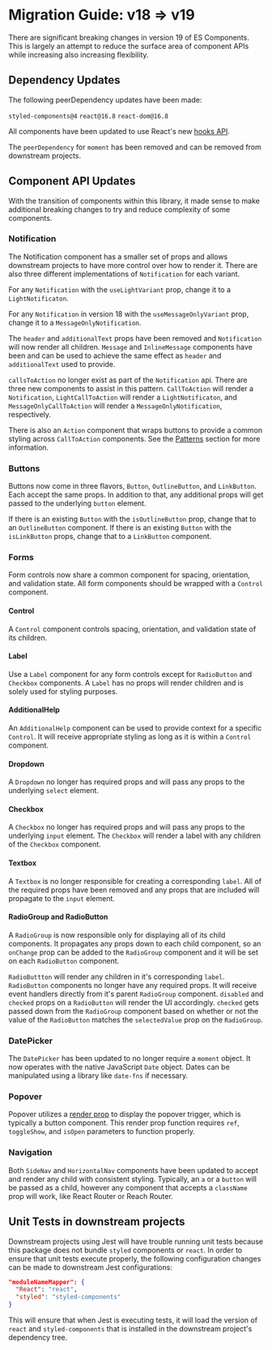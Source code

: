 # Migration Guide: v18 => v19

There are significant breaking changes in version 19 of ES Components. This is largely an attempt to reduce the surface area of component APIs while increasing also increasing flexibility.

## Dependency Updates

The following peerDependency updates have been made:

`styled-components@4`
`react@16.8`
`react-dom@16.8`

All components have been updated to use React's new [hooks API](https://reactjs.org/docs/hooks-intro.html).

The `peerDependency` for `moment` has been removed and can be removed from downstream projects.

## Component API Updates

With the transition of components within this library, it made sense to make additional breaking changes to try and reduce complexity of some components.

### Notification

The Notification component has a smaller set of props and allows downstream projects to have more control over how to render it. There are also three different implementations of `Notification` for each variant. 

For any `Notification` with the `useLightVariant` prop, change it to a `LightNotificaton`.

For any `Notification` in version 18 with the `useMessageOnlyVariant` prop, change it to a `MessageOnlyNotification`.

The `header` and `additionalText` props have been removed and `Notification` will now render all children. `Message` and `InlineMessage` components have been and can be used to achieve the same effect as `header` and `additionalText` used to provide.

`callsToAction` no longer exist as part of the `Notification` api. There are three new components to assist in this pattern. `CallToAction` will render a `Notification`, `LightCallToAction` will render a `LightNotificaton`, and `MessageOnlyCallToAction` will render a `MessageOnlyNotification`, respectively.

There is also an `Action` component that wraps buttons to provide a common styling across `CallToAction` components. See the [Patterns](https://wtw-im.github.io/es-components/#patterns) section for more information.

### Buttons

Buttons now come in three flavors, `Button`, `OutlineButton`, and `LinkButton`. Each accept the same props. In addition to that, any additional props will get passed to the underlying `button` element.

If there is an existing `Button` with the `isOutlineButton` prop, change that to an `OutlineButton` component.
If there is an existing `Button` with the `isLinkButton` props, change that to a `LinkButton` component.

### Forms

Form controls now share a common component for spacing, orientation, and validation state. All form components should be wrapped with a `Control` component.

#### Control

A `Control` component controls spacing, orientation, and validation state of its children.

#### Label

Use a `Label` component for any form controls except for `RadioButton` and `Checkbox` components. A `Label` has no props will render children and is solely used for styling purposes.

#### AdditionalHelp

An `AdditionalHelp` component can be used to provide context for a specific `Control`. It will receive appropriate styling as long as it is within a `Control` component.

#### Dropdown

A `Dropdown` no longer has required props and will pass any props to the underlying `select` element.

#### Checkbox

A `Checkbox` no longer has required props and will pass any props to the underlying `input` element. The `Checkbox` will render a label with any children of the `Checkbox` component.

#### Textbox

A `Textbox` is no longer responsible for creating a corresponding `label`. All of the required props have been removed and any props that are included will propagate to the `input` element.

#### RadioGroup and RadioButton

A `RadioGroup` is now responsible only for displaying all of its child components. It propagates any props down to each child component, so an `onChange` prop can be added to the `RadioGroup` component and it will be set on each `RadioButton` component.

`RadioButtton` will render any children in it's corresponding `label`. `RadioButton` components no longer have any required props. It will receive event handlers directly from it's parent `RadioGroup` component. `disabled` and `checked` props on a `RadioButton` will render the UI accordingly. `checked` gets passed down from the `RadioGroup` component based on whether or not the value of the `RadioButton` matches the `selectedValue` prop on the `RadioGroup`.

### DatePicker

The `DatePicker` has been updated to no longer require a `moment` object. It now operates with the native JavaScript `Date` object. Dates can be manipulated using a library like `date-fns` if necessary.

### Popover

Popover utilizes a [render prop](https://reactjs.org/docs/render-props.html) to display the popover trigger, which is typically a button component.
This render prop function requires `ref`, `toggleShow`, and `isOpen` parameters to function properly.

### Navigation

Both `SideNav` and `HorizontalNav` components have been updated to accept and render any child with consistent styling. Typically, an `a` or a `button` will be passed as a child, however any component that accepts a `className` prop will work, like React Router or Reach Router.

## Unit Tests in downstream projects

Downstream projects using Jest will have trouble running unit tests because this package does not bundle `styled` components or `react`. In order to ensure that unit tests execute properly, the following configuration changes can be made to downstream Jest configurations:

```json
"moduleNameMapper": {
  "React": "react",
  "styled": "styled-components"
}
```

This will ensure that when Jest is executing tests, it will load the version of `react` and `styled-components` that is installed in the downstream project's dependency tree.